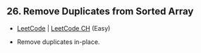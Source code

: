 ## 26. Remove Duplicates from Sorted Array

-  [LeetCode](https://leetcode.com/problems/remove-duplicates-from-sorted-array/) | [LeetCode CH](https://leetcode.cn/problems/remove-duplicates-from-sorted-array/) (Easy)

-   Remove duplicates in-place.
